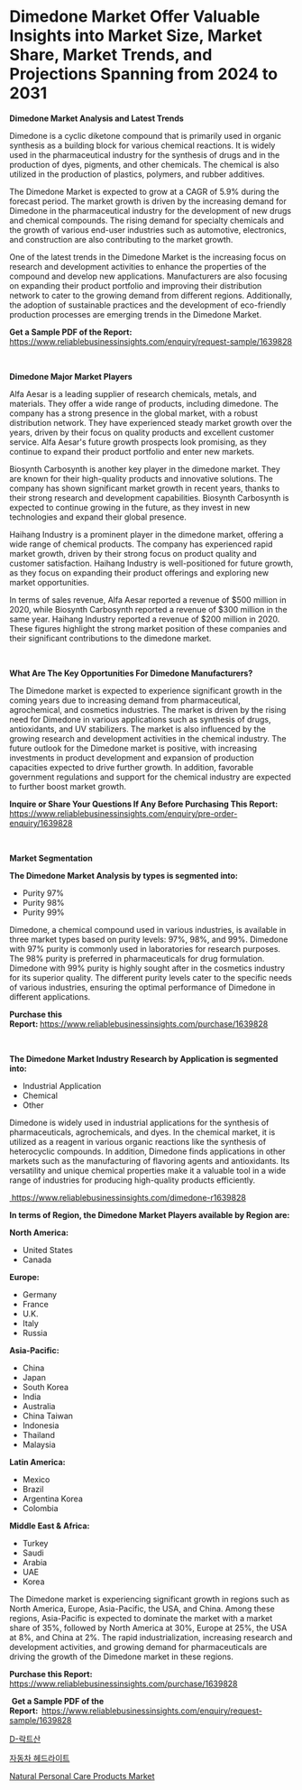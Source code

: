 <p><h1>Dimedone Market Offer Valuable Insights into Market Size, Market Share, Market Trends, and Projections Spanning from 2024 to 2031</h1></p><p><strong>Dimedone Market Analysis and Latest Trends</strong></p>
<p><p>Dimedone is a cyclic diketone compound that is primarily used in organic synthesis as a building block for various chemical reactions. It is widely used in the pharmaceutical industry for the synthesis of drugs and in the production of dyes, pigments, and other chemicals. The chemical is also utilized in the production of plastics, polymers, and rubber additives.</p><p>The Dimedone Market is expected to grow at a CAGR of 5.9% during the forecast period. The market growth is driven by the increasing demand for Dimedone in the pharmaceutical industry for the development of new drugs and chemical compounds. The rising demand for specialty chemicals and the growth of various end-user industries such as automotive, electronics, and construction are also contributing to the market growth.</p><p>One of the latest trends in the Dimedone Market is the increasing focus on research and development activities to enhance the properties of the compound and develop new applications. Manufacturers are also focusing on expanding their product portfolio and improving their distribution network to cater to the growing demand from different regions. Additionally, the adoption of sustainable practices and the development of eco-friendly production processes are emerging trends in the Dimedone Market.</p></p>
<p><strong>Get a Sample PDF of the Report:&nbsp;</strong> <a href="https://www.reliablebusinessinsights.com/enquiry/request-sample/1639828">https://www.reliablebusinessinsights.com/enquiry/request-sample/1639828</a></p>
<p>&nbsp;</p>
<p><strong>Dimedone Major Market Players</strong></p>
<p><p>Alfa Aesar is a leading supplier of research chemicals, metals, and materials. They offer a wide range of products, including dimedone. The company has a strong presence in the global market, with a robust distribution network. They have experienced steady market growth over the years, driven by their focus on quality products and excellent customer service. Alfa Aesar's future growth prospects look promising, as they continue to expand their product portfolio and enter new markets.</p><p>Biosynth Carbosynth is another key player in the dimedone market. They are known for their high-quality products and innovative solutions. The company has shown significant market growth in recent years, thanks to their strong research and development capabilities. Biosynth Carbosynth is expected to continue growing in the future, as they invest in new technologies and expand their global presence. </p><p>Haihang Industry is a prominent player in the dimedone market, offering a wide range of chemical products. The company has experienced rapid market growth, driven by their strong focus on product quality and customer satisfaction. Haihang Industry is well-positioned for future growth, as they focus on expanding their product offerings and exploring new market opportunities.</p><p>In terms of sales revenue, Alfa Aesar reported a revenue of $500 million in 2020, while Biosynth Carbosynth reported a revenue of $300 million in the same year. Haihang Industry reported a revenue of $200 million in 2020. These figures highlight the strong market position of these companies and their significant contributions to the dimedone market.</p></p>
<p>&nbsp;</p>
<p><strong>What Are The Key Opportunities For Dimedone Manufacturers?</strong></p>
<p><p>The Dimedone market is expected to experience significant growth in the coming years due to increasing demand from pharmaceutical, agrochemical, and cosmetics industries. The market is driven by the rising need for Dimedone in various applications such as synthesis of drugs, antioxidants, and UV stabilizers. The market is also influenced by the growing research and development activities in the chemical industry. The future outlook for the Dimedone market is positive, with increasing investments in product development and expansion of production capacities expected to drive further growth. In addition, favorable government regulations and support for the chemical industry are expected to further boost market growth.</p></p>
<p><strong>Inquire or Share Your Questions If Any Before Purchasing This Report:</strong> <a href="https://www.reliablebusinessinsights.com/enquiry/pre-order-enquiry/1639828">https://www.reliablebusinessinsights.com/enquiry/pre-order-enquiry/1639828</a></p>
<p>&nbsp;</p>
<p><strong>Market Segmentation</strong></p>
<p><strong>The Dimedone Market Analysis by types is segmented into:</strong></p>
<p><ul><li>Purity 97%</li><li>Purity 98%</li><li>Purity 99%</li></ul></p>
<p><p>Dimedone, a chemical compound used in various industries, is available in three market types based on purity levels: 97%, 98%, and 99%. Dimedone with 97% purity is commonly used in laboratories for research purposes. The 98% purity is preferred in pharmaceuticals for drug formulation. Dimedone with 99% purity is highly sought after in the cosmetics industry for its superior quality. The different purity levels cater to the specific needs of various industries, ensuring the optimal performance of Dimedone in different applications.</p></p>
<p><strong>Purchase this Report:&nbsp;</strong><a href="https://www.reliablebusinessinsights.com/purchase/1639828">https://www.reliablebusinessinsights.com/purchase/1639828</a></p>
<p>&nbsp;</p>
<p><strong>The Dimedone Market Industry Research by Application is segmented into:</strong></p>
<p><ul><li>Industrial Application</li><li>Chemical</li><li>Other</li></ul></p>
<p><p>Dimedone is widely used in industrial applications for the synthesis of pharmaceuticals, agrochemicals, and dyes. In the chemical market, it is utilized as a reagent in various organic reactions like the synthesis of heterocyclic compounds. In addition, Dimedone finds applications in other markets such as the manufacturing of flavoring agents and antioxidants. Its versatility and unique chemical properties make it a valuable tool in a wide range of industries for producing high-quality products efficiently.</p></p>
<p><a href="https://www.reliablebusinessinsights.com/dimedone-r1639828">&nbsp;https://www.reliablebusinessinsights.com/dimedone-r1639828</a></p>
<p><strong>In terms of Region, the Dimedone Market Players available by Region are:</strong></p>
<p>
    <p> <strong> North America: </strong>
        <ul>
            <li>United States</li>
            <li>Canada</li>
        </ul>
        </p> 
    <p> <strong> Europe: </strong>
        <ul>
            <li>Germany</li>
            <li>France</li>
            <li>U.K.</li>
            <li>Italy</li>
            <li>Russia</li>
        </ul>
        </p> 
    <p> <strong> Asia-Pacific: </strong>
        <ul>
            <li>China</li>
            <li>Japan</li>
            <li>South Korea</li>
            <li>India</li>
            <li>Australia</li>
            <li>China Taiwan</li>
            <li>Indonesia</li>
            <li>Thailand</li>
            <li>Malaysia</li>
        </ul>
        </p> 
    <p> <strong> Latin America: </strong>
        <ul>
            <li>Mexico</li>
            <li>Brazil</li>
            <li>Argentina Korea</li>
            <li>Colombia</li>
        </ul>
        </p> 
    <p> <strong> Middle East & Africa: </strong>
        <ul>
            <li>Turkey</li>
            <li>Saudi</li>
            <li>Arabia</li>
            <li>UAE</li>
            <li>Korea</li>
        </ul>
    </p>
    </p>
<p><p>The Dimedone market is experiencing significant growth in regions such as North America, Europe, Asia-Pacific, the USA, and China. Among these regions, Asia-Pacific is expected to dominate the market with a market share of 35%, followed by North America at 30%, Europe at 25%, the USA at 8%, and China at 2%. The rapid industrialization, increasing research and development activities, and growing demand for pharmaceuticals are driving the growth of the Dimedone market in these regions.</p></p>
<p><strong>Purchase this Report: </strong><a href="https://www.reliablebusinessinsights.com/purchase/1639828">https://www.reliablebusinessinsights.com/purchase/1639828</a></p>
<p>&nbsp;<strong>Get a Sample PDF of the Report:&nbsp;&nbsp;</strong><a href="https://www.reliablebusinessinsights.com/enquiry/request-sample/1639828">https://www.reliablebusinessinsights.com/enquiry/request-sample/1639828</a></p>
<p><strong></strong></p>
<p><p><a href="https://medium.com/@minimini78678/%EA%B8%80%EB%A1%9C%EB%B2%8C-d-%EB%9D%BD%ED%8B%B1-%EC%95%A0%EC%94%A8%EB%93%9C-%EC%8B%9C%EC%9E%A5%EC%9D%80-2024%EB%85%84%EB%B6%80%ED%84%B0-2031%EB%85%84%EA%B9%8C%EC%A7%80-%EC%9D%98-cagr%EB%A1%9C-%EC%84%B1%EC%9E%A5%ED%95%A0-%EA%B2%83%EC%9C%BC%EB%A1%9C-%EC%98%88%EC%83%81%EB%90%A9%EB%8B%88%EB%8B%A4-61fffa17a14d">D-락트산</a></p><p><a href="https://medium.com/@minimini78678/%EC%9E%90%EB%8F%99%EC%B0%A8-%ED%97%A4%EB%93%9C%EB%9D%BC%EC%9D%B4%ED%8A%B8-%EC%8B%9C%EC%9E%A5-%EA%B7%9C%EB%AA%A8-%EB%B0%8F-%EC%A0%90%EC%9C%A0%EC%9C%A8-%EB%B6%84%EC%84%9D-%EC%84%B1%EC%9E%A5-%ED%8A%B8%EB%A0%8C%EB%93%9C-%EB%B0%8F-%EC%98%88%EC%B8%A1-2024-2031-928abba3329c">자동차 헤드라이트</a></p><p><a href="https://view.publitas.com/reportprime-1/natural-personal-care-products-market-size-share-analysis-growth-trends-forecasts-2024-2031/">Natural Personal Care Products Market</a></p></p>